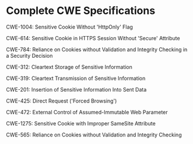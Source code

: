 

# Complete CWE Specifications

CWE-1004: Sensitive Cookie Without 'HttpOnly' Flag

CWE-614: Sensitive Cookie in HTTPS Session Without 'Secure' Attribute

CWE-784: Reliance on Cookies without Validation and Integrity Checking in a Security Decision

CWE-312: Cleartext Storage of Sensitive Information

CWE-319: Cleartext Transmission of Sensitive Information

CWE-201: Insertion of Sensitive Information Into Sent Data

CWE-425: Direct Request ('Forced Browsing')

CWE-472: External Control of Assumed-Immutable Web Parameter

CWE-1275: Sensitive Cookie with Improper SameSite Attribute

CWE-565: Reliance on Cookies without Validation and Integrity Checking